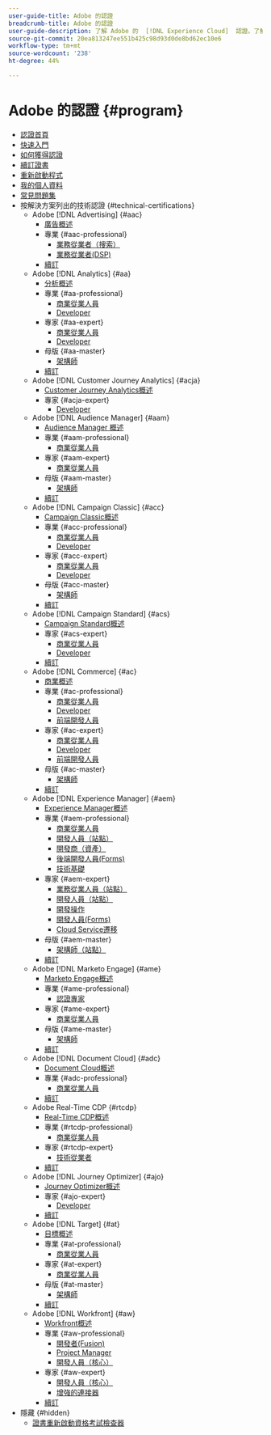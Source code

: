 ```yaml
---
user-guide-title: Adobe 的認證
breadcrumb-title: Adobe 的認證
user-guide-description: 了解 Adobe 的  [!DNL Experience Cloud]  認證。了解獲得認證能為您做什麼。
source-git-commit: 20ea813247ee551b425c98d93d0de8bd62ec10e6
workflow-type: tm+mt
source-wordcount: '238'
ht-degree: 44%

---
```



# Adobe 的認證 {#program}

+ [認證首頁](overview.md)
+ [快速入門](getting-started.md)
+ [如何獲得認證](how-to-get-certified.md)
+ [續訂證書](renew.md)
+ [重新啟動程式](restart-program.md)
+ [我的個人資料](my-profile.md)
+ [常見問題集](faq.md)
+ 按解決方案列出的技術認證 {#technical-certifications}
   + Adobe [!DNL Advertising] {#aac}
      + [廣告概述](/help/certifications/aac/aac-overview.md)
      + 專業 {#aac-professional}
         + [業務從業者（搜索）](/help/certifications/aac/aac-search-p-business.md)
         + [業務從業者(DSP)](/help/certifications/aac/aac-dsp-p-business.md)
      + [續訂](/help/certifications/aac/aac-renew.md)
   + Adobe [!DNL Analytics] {#aa}
      + [分析概述](/help/certifications/aa/aa-overview.md)
      + 專業 {#aa-professional}
         + [商業從業人員](/help/certifications/aa/aa-p-business.md)
         + [Developer](/help/certifications/aa/aa-p-developer.md)
      + 專家 {#aa-expert}
         + [商業從業人員](/help/certifications/aa/aa-e-business.md)
         + [Developer](/help/certifications/aa/aa-e-developer.md)
      + 母版 {#aa-master}
         + [架構師](/help/certifications/aa/aa-m-architect.md)
      + [續訂](/help/certifications/aa/aa-renew.md)
   + Adobe [!DNL Customer Journey Analytics] {#acja}
      + [Customer Journey Analytics概述](/help/certifications/acja/acja-overview.md)
      + 專家 {#acja-expert}
         + [Developer](/help/certifications/acja/acja-e-developer.md)
   + Adobe [!DNL Audience Manager] {#aam}
      + [Audience Manager 概述](/help/certifications/aam/aam-overview.md)
      + 專業 {#aam-professional}
         + [商業從業人員](/help/certifications/aam/aam-p-business.md)
      + 專家 {#aam-expert}
         + [商業從業人員](/help/certifications/aam/aam-e-business.md)
      + 母版 {#aam-master}
         + [架構師](/help/certifications/aam/aam-m-architect.md)
      + [續訂](/help/certifications/aam/aam-renew.md)
   + Adobe [!DNL Campaign Classic] {#acc}
      + [Campaign Classic概述](/help/certifications/acc/acc-overview.md)
      + 專業 {#acc-professional}
         + [商業從業人員](/help/certifications/acc/acc-p-business.md)
         + [Developer](/help/certifications/acc/acc-p-developer.md)
      + 專家 {#acc-expert}
         + [商業從業人員](/help/certifications/acc/acc-e-business.md)
         + [Developer](/help/certifications/acc/acc-e-developer.md)
      + 母版 {#acc-master}
         + [架構師](/help/certifications/acc/acc-m-developer.md)
      + [續訂](/help/certifications/acc/acc-renew.md)
   + Adobe [!DNL Campaign Standard] {#acs}
      + [Campaign Standard概述](/help/certifications/acs/acs-overview.md)
      + 專家 {#acs-expert}
         + [商業從業人員](/help/certifications/acs/acs-e-business.md)
         + [Developer](/help/certifications/acs/acs-e-developer.md)
      + [續訂](/help/certifications/acs/acs-renew.md)
   + Adobe [!DNL Commerce] {#ac}
      + [商業概述](/help/certifications/ac/ac-overview.md)
      + 專業 {#ac-professional}
         + [商業從業人員](/help/certifications/ac/ac-p-business.md)
         + [Developer](/help/certifications/ac/ac-p-developer.md)
         + [前端開發人員](/help/certifications/ac/ac-p-fedeveloper.md)
      + 專家 {#ac-expert}
         + [商業從業人員](/help/certifications/ac/ac-e-business.md)
         + [Developer](/help/certifications/ac/ac-e-developer.md)
         + [前端開發人員](/help/certifications/ac/ac-e-fedeveloper.md)
      + 母版 {#ac-master}
         + [架構師](/help/certifications/ac/ac-m-architect.md)
      + [續訂](/help/certifications/ac/ac-renew.md)
   + Adobe [!DNL Experience Manager] {#aem}
      + [Experience Manager概述](/help/certifications/aem/aem-overview.md)
      + 專業 {#aem-professional}
         + [商業從業人員](/help/certifications/aem/aem-p-business.md)
         + [開發人員（站點）](/help/certifications/aem/aem-sites-p-developer.md)
         + [開發商（資產）](/help/certifications/aem/aem-assets-p-developer.md)
         + [後端開發人員(Forms)](/help/certifications/aem/aem-forms-p-bedeveloper.md)
         + [技術基礎](/help/certifications/aem/aem-p-foundations.md)
      + 專家 {#aem-expert}
         + [業務從業人員（站點）](/help/certifications/aem/aem-sites-e-business.md)
         + [開發人員（站點）](/help/certifications/aem/aem-sites-e-developer.md)
         + [開發操作](/help/certifications/aem/aem-devops-e-engineer.md)
         + [開發人員(Forms)](/help/certifications/aem/aem-forms-e-developer.md)
         + [Cloud Service遷移](/help/certifications/aem/aem-cs-e-migration.md)
      + 母版 {#aem-master}
         + [架構師（站點）](/help/certifications/aem/aem-sites-m-architect.md)
      + [續訂](/help/certifications/aem/aem-renew.md)
   + Adobe [!DNL Marketo Engage] {#ame}
      + [Marketo Engage概述](/help/certifications/ame/ame-overview.md)
      + 專業 {#ame-professional}
         + [認證專家](/help/certifications/ame/ame-p.md)
      + 專家 {#ame-expert}
         + [商業從業人員](/help/certifications/ame/ame-e-business.md)
      + 母版 {#ame-master}
         + [架構師](/help/certifications/ame/ame-m-architect.md)
      + [續訂](/help/certifications/ame/ame-renew.md)
   + Adobe [!DNL Document Cloud] {#adc}
      + [Document Cloud概述](/help/certifications/adc/adc-overview.md)
      + 專業 {#adc-professional}
         + [商業從業人員](/help/certifications/adc/adc-p-business.md)
      + [續訂](/help/certifications/adc/adc-renew.md)
   + Adobe Real-Time CDP {#rtcdp}
      + [Real-Time CDP概述](/help/certifications/rtcdp/rtcdp-overview.md)
      + 專業 {#rtcdp-professional}
         + [商業從業人員](/help/certifications/rtcdp/rtcdp-p-business.md)
      + 專家 {#rtcdp-expert}
         + [技術從業者](/help/certifications/rtcdp/rtcdp-e-technical.md)
      + [續訂](/help/certifications/rtcdp/rtcdp-renew.md)
   + Adobe [!DNL Journey Optimizer] {#ajo}
      + [Journey Optimizer概述](/help/certifications/ajo/ajo-overview.md)
      + 專家 {#ajo-expert}
         + [Developer](/help/certifications/ajo/ajo-e-developer.md)
      + [續訂](/help/certifications/ajo/ajo-renew.md)
   + Adobe [!DNL Target] {#at}
      + [目標概述](/help/certifications/at/at-overview.md)
      + 專業 {#at-professional}
         + [商業從業人員](/help/certifications/at/at-p-business.md)
      + 專家 {#at-expert}
         + [商業從業人員](/help/certifications/at/at-e-business.md)
      + 母版 {#at-master}
         + [架構師](/help/certifications/at/at-m-architect.md)
      + [續訂](/help/certifications/at/at-renew.md)
   + Adobe [!DNL Workfront] {#aw}
      + [Workfront概述](/help/certifications/aw/aw-overview.md)
      + 專業 {#aw-professional}
         + [開發者(Fusion)](/help/certifications/aw/aw-fusion-p-developer.md)
         + [Project Manager](/help/certifications/aw/aw-p-project-manager.md)
         + [開發人員（核心）](/help/certifications/aw/aw-core-p-developer.md)
      + 專家 {#aw-expert}
         + [開發人員（核心）](/help/certifications/aw/aw-core-e-developer.md)
         + [增強的連接器](/help/certifications/aw/aw-aem-e-connector.md)
      + [續訂](/help/certifications/aw/aw-renew.md)
+ 隱藏 {#hidden}
   + [證書重新啟動資格考試檢查器](exam-eligibility-check.md)
